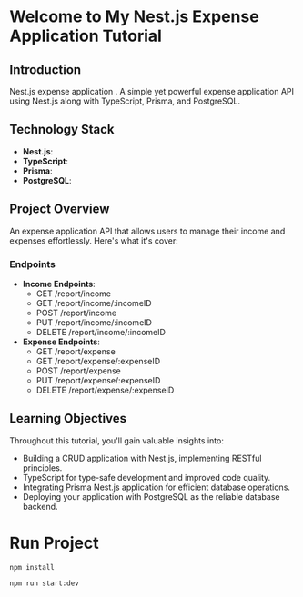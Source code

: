 # Welcome to My Nest.js Expense Application Tutorial

## Introduction

Nest.js expense application . A simple yet powerful expense application API using Nest.js along with TypeScript, Prisma, and PostgreSQL.

## Technology Stack

- **Nest.js**:
- **TypeScript**:
- **Prisma**:
- **PostgreSQL**:

## Project Overview

An expense application API that allows users to manage their income and expenses effortlessly. Here's what it's cover:

### Endpoints

- **Income Endpoints**:
  - GET /report/income
  - GET /report/income/:incomeID
  - POST /report/income
  - PUT /report/income/:incomeID
  - DELETE /report/income/:incomeID
- **Expense Endpoints**:
  - GET /report/expense
  - GET /report/expense/:expenseID
  - POST /report/expense
  - PUT /report/expense/:expenseID
  - DELETE /report/expense/:expenseID

## Learning Objectives

Throughout this tutorial, you'll gain valuable insights into:

- Building a CRUD application with Nest.js, implementing RESTful principles.
- TypeScript for type-safe development and improved code quality.
- Integrating Prisma Nest.js application for efficient database operations.
- Deploying your application with PostgreSQL as the reliable database backend.

# Run Project

```
npm install

npm run start:dev
```

